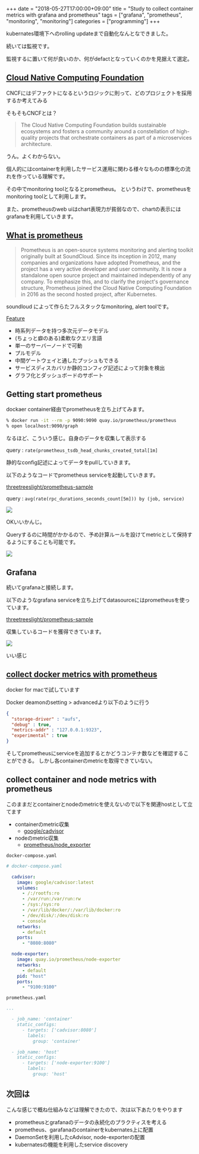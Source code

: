 +++
date = "2018-05-27T17:00:00+09:00"
title = "Study to collect container metrics with grafana and prometheus"
tags = ["grafana", "prometheus", "monitoring", "monitoring"]
categories = ["programming"]
+++

kubernates環境下へのrolling updateまで自動化なんとなできました。

続いては監視です。

監視するに置いて何が良いのか、何がdefactとなっていくのかを見据えて選定。

## [Cloud Native Computing Foundation](https://www.cncf.io/)

CNCFにはデファクトになるというロジックに則って、どのプロジェクトを採用するか考えてみる

そもそもCNCFとは？

> The Cloud Native Computing Foundation builds sustainable ecosystems and fosters a community around a constellation of high-quality projects that orchestrate containers as part of a microservices architecture.

うん。よくわからない。

個人的にはcontainerを利用したサービス運用に関わる様々なものの標準化の流れを作っている理解です。

その中でmonitoring toolとなるとprometheus。
というわけで、prometheusをmonitoring toolとして利用します。

また、prometheusのweb uiはchart表現力が貧弱なので、chartの表示にはgrafanaを利用していきます。

## [What is prometheus](https://prometheus.io/docs/introduction/overview/)

> Prometheus is an open-source systems monitoring and alerting toolkit originally built at SoundCloud. Since its inception in 2012, many companies and organizations have adopted Prometheus, and the project has a very active developer and user community. It is now a standalone open source project and maintained independently of any company. To emphasize this, and to clarify the project's governance structure, Prometheus joined the Cloud Native Computing Foundation in 2016 as the second hosted project, after Kubernetes.

soundloud によって作らたフルスタックなmonitoring, alert toolです。

[Feature](https://prometheus.io/docs/introduction/overview/)

- 時系列データを持つ多次元データモデル
- (ちょっと癖のある)柔軟なクエリ言語
- 単一のサーバーノードで可動
- プルモデル
- 中間ゲートウェイと通したプッシュもできる
- サービスディスカバリか静的コンフィグ記述によって対象を検出
- グラフ化とダッシュボードのサポート

## Getting start prometheus

dockaer container経由でprometheusを立ち上げてみます。

```sh
% docker run -it --rm -p 9090:9090 quay.io/prometheus/prometheus
% open localhost:9090/graph
```

なるほど、こういう感じ。自身のデータを収集して表示する

query : `rate(prometheus_tsdb_head_chunks_created_total[1m]`

静的なconfig記述によってデータをpullしていきます。

以下のようなコードでprometheus serviceを起動していきます。

[threetreeslight/prometheus-sample](https://github.com/threetreeslight/prometheus-sample)

query : `avg(rate(rpc_durations_seconds_count[5m])) by (job, service)`

![](/images/blog/2018/05/prometheus-target.png)

OKいいかんじ。

Queryするのに時間がかかるので、予め計算ルールを設けてmetricとして保持するようにすることも可能です。

![](/images/blog/2018/05/prometheus-graph.png)

## Grafana

続いてgrafanaと接続します。

以下のようなgrafana serviceを立ち上げてdatasourceにはprometheusを使っています。

[threetreeslight/prometheus-sample](https://github.com/threetreeslight/prometheus-sample)

収集しているコードを獲得できています。

![](/images/blog/2018/05/grafana-dashboard.png)

いい感じ

## [collect docker metrics with prometheus](https://docs.docker.com/config/thirdparty/prometheus/)

docker for macで試しています

Docker deamonのsetting > advancedより以下のように行う

```json
{
  "storage-driver" : "aufs",
  "debug" : true,
  "metrics-addr" : "127.0.0.1:9323",
  "experimental" : true
}
```

そしてprometheusにserviceを追加するとかどうコンテナ数などを確認することができる。
しかし各containerのmetricを取得できていない。

## collect container and node metrics with prometheus

このままだとcontainerとnodeのmetricを使えないので以下を関連hostとして立てます

- containerのmetric収集
  - [google/cadvisor](https://github.com/google/cadvisor)
- nodeのmetric収集
  - [prometheus/node_exporter](https://github.com/prometheus/node_exporter)

`docker-compose.yaml`

```yaml
# docker-compose.yaml

  cadvisor:
    image: google/cadvisor:latest
    volumes:
      - /:/rootfs:ro
      - /var/run:/var/run:rw
      - /sys:/sys:ro
      - /var/lib/docker/:/var/lib/docker:ro
      - /dev/disk/:/dev/disk:ro
      - console
    networks:
      - default
    ports:
      - "8080:8080"

  node-exporter:
    image: quay.io/prometheus/node-exporter
    networks:
      - default
    pid: "host"
    ports:
      - "9100:9100"
```

`prometheus.yaml`

```yaml
...

  - job_name: 'container'
    static_configs:
      - targets: ['cadvisor:8080']
        labels:
          group: 'container'

  - job_name: 'host'
    static_configs:
      - targets: ['node-exporter:9100']
        labels:
          group: 'host'

```

## 次回は

こんな感じで概ね仕組みなどは理解できたので、次は以下あたりをやります

- prometheusとgrafanaのデータの永続化のプラクティスを考える
- prometheus、garafanaのcontainerをkubernates上に配置
- DaemonSetを利用したcAdvisor, node-exporterの配置
- kubernatesの機能を利用したservice discovery
